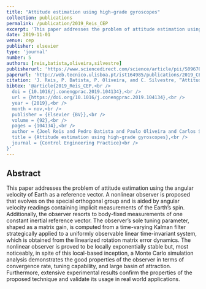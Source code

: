 ```yaml
---
title: "Attitude estimation using high-grade gyroscopes"
collection: publications
permalink: /publication/2019_Reis_CEP
excerpt: 'This paper addresses the problem of attitude estimation using the angular velocity of Earth as a reference vector.'
date: 2019-11-01
venue: cep
publisher: elsevier
type: 'journal'
number: 5
authors: [reis,batista,oliveira,silvestre]
publisherurl: 'https://www.sciencedirect.com/science/article/pii/S096706611930139X'
paperurl: 'http://web.tecnico.ulisboa.pt/ist164985/publications/2019_CEP_Attitude_estimation_using_high_grade_gyroscopes.pdf'
citation: 'J. Reis, P. Batista, P. Oliveira, and C. Silvestre, “Attitude estimation using high-grade gyroscopes,” Control Engineering Practice, vol. 92, Elsevier BV, p. 104134, Nov. 2019.'
bibtex: '@article{2019_Reis_CEP,<br />
  doi = {10.1016/j.conengprac.2019.104134},<br />
  url = {https://doi.org/10.1016/j.conengprac.2019.104134},<br />
  year = {2019},<br />
  month = nov,<br />
  publisher = {Elsevier {BV}},<br />
  volume = {92},<br />
  pages = {104134},<br />
  author = {Joel Reis and Pedro Batista and Paulo Oliveira and Carlos Silvestre},<br />
  title = {Attitude estimation using high-grade gyroscopes},<br />
  journal = {Control Engineering Practice}<br />
}'
---
```

**Abstract**
---
This paper addresses the problem of attitude estimation using the angular velocity of Earth as a reference vector.
A nonlinear observer is proposed that evolves on the special orthogonal group and is aided by angular velocity readings containing implicit measurements of the Earth’s spin.
Additionally, the observer resorts to body-fixed measurements of one constant inertial reference vector.
The observer’s sole tuning parameter, shaped as a matrix gain, is computed from a time-varying Kalman filter strategically applied to a uniformly observable linear time-invariant system, which is obtained from the linearized rotation matrix error dynamics.
The nonlinear observer is proved to be locally exponentially stable but, most noticeably, in spite of this local-based inception, a Monte Carlo simulation analysis demonstrates the good properties of the observer in terms of convergence rate, tuning capability, and large basin of attraction.
Furthermore, extensive experimental results confirm the properties of the proposed technique and validate its usage in real world applications.
